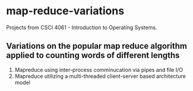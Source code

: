 # map-reduce-variations
Projects from CSCI 4061 - Introduction to Operating Systems. 


## Variations on the popular map reduce algorithm applied to counting words of different lengths
1. Mapreduce using inter-process comminucation via pipes and file I/O
2. Mapreduce utilizing a multi-threaded client-server based architecture model
